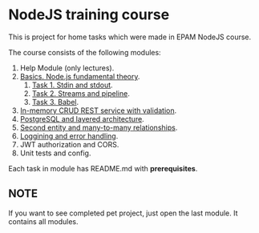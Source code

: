 # NodeJS training course

This is project for home tasks which were made in EPAM NodeJS course.

The course consists of the following modules:

1. Help Module (only lectures).
2. [Basics. Node.js fundamental theory](https://github.com/ReshetovItsMe/learn-nodejs-hw/tree/main/Module_2_Basics_Node.js_fundamental_theory).
    1. [Task 1. Stdin and stdout](https://github.com/ReshetovItsMe/learn-nodejs-hw/tree/main/Module_2_Basics_Node.js_fundamental_theory/task1).
    2. [Task 2. Streams and pipeline](https://github.com/ReshetovItsMe/learn-nodejs-hw/tree/main/Module_2_Basics_Node.js_fundamental_theory/task2).
    3. [Task 3. Babel](https://github.com/ReshetovItsMe/learn-nodejs-hw/tree/main/Module_2_Basics_Node.js_fundamental_theory/task3).
3. [In-memory CRUD REST service with validation](https://github.com/ReshetovItsMe/learn-nodejs-hw/tree/main/Module_3_In-memory_CRUD_REST_service_with_validation).
4. [PostgreSQL and layered architecture](https://github.com/ReshetovItsMe/learn-nodejs-hw/tree/main/Module_4_PostgreSQL_and_layered_architecture).
5. [Second entity and many-to-many relationships](https://github.com/ReshetovItsMe/learn-nodejs-hw/tree/main/Module_5_Second_entity_and_many-to-many_relationships).
6. [Loggining and error handling](https://github.com/ReshetovItsMe/learn-nodejs-hw/tree/main/Module_6_Logging_and_error_handling).
7. JWT authorization and CORS.
8. Unit tests and config.

Each task in module has README.md with **prerequisites**.

## NOTE

If you want to see completed pet project, just open the last module. It contains all modules.
